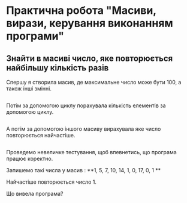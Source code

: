 # Практична робота "Масиви, вирази, керування виконанням програми"


## Знайти в масиві число, яке повторюється найбільшу кількість разів

Спершу я створила масив, де максимальне число може бути 100, а також інші змінні. 

![]() 

Потім за допомогою циклу порахувала кількість елементів за допомогою циклу. 

![]() 

А потім за допомогою іншого масиву вирахувала яке число повторюється найчастіше. 

![]() 

Проведемо невеличке тестування, щоб впевнетись, що програма працює коректно. 

Запишемо такі числа у масив : **1, 5, 7, 10, 14, 1, 0, 17, 0, 1 **

Найчастіше повторюється число 1. 

Що вивела програма? 

![]() 

